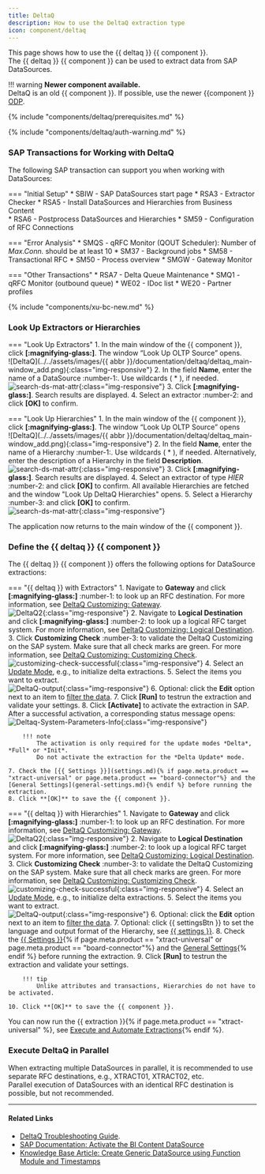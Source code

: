```yaml
---
title: DeltaQ
description: How to use the DeltaQ extraction type
icon: component/deltaq
---
```


This page shows how to use the {{ deltaq }} {{ component }}.<br>
The {{ deltaq }} {{ component }} can be used to extract data from SAP DataSources. 

!!! warning
	**Newer component available.**<br>
	DeltaQ is an old {{ component }}. If possible, use the newer {{component }} [ODP](../odp/index.md).


{% include "components/deltaq/prerequisites.md" %}

{% include "components/deltaq/auth-warning.md" %}


### SAP Transactions for Working with DeltaQ

The following SAP transaction can support you when working with DataSources:

=== "Initial Setup"
	* SBIW - SAP DataSources start page
	* RSA3 - Extractor Checker 
	* RSA5 - Install DataSources and Hierarchies from Business Content  
	* RSA6 - Postprocess DataSources and Hierarchies 
	* SM59 - Configuration of RFC Connections 

=== "Error Analysis"
	* SMQS - qRFC Monitor (QOUT Scheduler): Number of *Max.Conn.* should be at least 10
	* SM37 - Background jobs
	* SM58 - Transactional RFC
	* SM50 - Process overview
	* SMGW - Gateway Monitor

=== "Other Transactions"
	* RSA7 - Delta Queue Maintenance
	* SMQ1 - qRFC Monitor (outbound queue)
	* WE02 - IDoc list
	* WE20 - Partner profiles


{% include "components/xu-bc-new.md"  %}


### Look Up Extractors or Hierarchies


=== "Look Up Extractors"
	1. In the main window of the {{ component }}, click **[:magnifying-glass:]**. The window “Look Up OLTP Source” opens.<br>
	![DeltaQ](../../assets/images/{{ abbr }}/documentation/deltaq/deltaq_main-window_add.png){:class="img-responsive"}
	2. In the field **Name**, enter the name of a DataSource :number-1:. Use wildcards ( * ), if needed.<br>
	![search-ds-mat-attr](../../assets/images/documentation/components/deltaq/deltaq_look-up.png){:class="img-responsive"}
	3. Click **[:magnifying-glass:]**. Search results are displayed.
	4. Select an extractor :number-2: and click **[OK]** to confirm.

=== "Look Up Hierarchies"
	1. In the main window of the {{ component }}, click **[:magnifying-glass:]**. The window “Look Up OLTP Source” opens<br>
	![DeltaQ](../../assets/images/{{ abbr }}/documentation/deltaq/deltaq_main-window_add.png){:class="img-responsive"}
	2. In the field **Name**, enter the name of a Hierarchy :number-1:. Use wildcards ( * ), if needed.
	Alternatively, enter the description of a Hierarchy in the field **Description**. <br>
	![search-ds-mat-attr](../../assets/images/documentation/components/deltaq/deltaq_look-up-hierarchies1.png){:class="img-responsive"}
	3. Click **[:magnifying-glass:]**.  Search results are displayed.
	4. Select an extractor of type *HIER* :number-2: and click **[OK]** to confirm. All available Hierarchies are fetched and the window "Look Up DeltaQ Hierarchies" opens.
	5. Select a Hierarchy :number-3: and click **[OK]** to confirm. <br>
	![search-ds-mat-attr](../../assets/images/documentation/components/deltaq/deltaq_look-up-hierarchies.png){:class="img-responsive"}


The application now returns to the main window of the {{ component }}.

### Define the {{ deltaq }} {{ component }}

The {{ deltaq }} {{ component }} offers the following options for DataSource extractions:

=== "{{ deltaq }} with Extractors"
	1. Navigate to **Gateway** and click **[:magnifying-glass:]** :number-1: to look up an RFC destination. 
	For more information, see [DeltaQ Customizing: Gateway](deltaq-customization.md/#gateway).<br>
	![DeltaQ2](../../assets/images/documentation/components/deltaq/DeltaQ2.png){:class="img-responsive"}
	2. Navigate to **Logical Destination** and click **[:magnifying-glass:]** :number-2: to look up a logical RFC target system. 
	For more information, see [DeltaQ Customizing: Logical Destination](deltaq-customization.md/#logical-destination).
	3. Click **Customizing Check** :number-3: to validate the DeltaQ Customizing on the SAP system.
	Make sure that all check marks are green. For more information, see [DeltaQ Customizing: Customizing Check](deltaq-customization.md/#customizing-check).<br>
	![customizing-check-successful](../../assets/images/documentation/components/deltaq/customizing-check-successfull.png){:class="img-responsive"}
	4. Select an [Update Mode](update-mode.md), e.g., to initialize delta extractions.
	5. Select the items you want to extract.<br>
	![DeltaQ-output](../../assets/images/documentation/components/deltaq/DeltaQ-output.png){:class="img-responsive"}
	6. Optional: click the **Edit** option next to an item to [filter the data](selections.md).
	7. Click **[Run]** to testrun the extraction and validate your settings.
	8. Click **[Activate]** to activate the extraction in SAP. After a successful activation, a corresponding status message opens:<br>
	![Deltaq-System-Parameters-Info](../../assets/images/documentation/components/deltaq/Deltaq-System-Parameters-Info.png){:class="img-responsive"}
			
		!!! note
			The activation is only required for the update modes *Delta*, *Full* or *Init*.
			Do not activate the extraction for the *Delta Update* mode. 
			
	7. Check the [{{ Settings }}](settings.md){% if page.meta.product == "xtract-universal" or page.meta.product == "board-connector"%} and the [General Settings](general-settings.md){% endif %} before running the extraction.
	8. Click **[OK]** to save the {{ component }}.

=== "{{ deltaq }} with Hierarchies"
	1. Navigate to **Gateway** and click **[:magnifying-glass:]** :number-1: to look up an RFC destination. 
	For more information, see [DeltaQ Customizing: Gateway](deltaq-customization.md/#gateway).<br>
	![DeltaQ2](../../assets/images/documentation/components/deltaq/DeltaQ2.png){:class="img-responsive"}
	2. Navigate to **Logical Destination** and click **[:magnifying-glass:]** :number-2: to look up a logical RFC target system. 
	For more information, see [DeltaQ Customizing: Logical Destination](deltaq-customization.md/#logical-destination).
	3. Click **Customizing Check** :number-3: to validate the DeltaQ Customizing on the SAP system.
	Make sure that all check marks are green. For more information, see [DeltaQ Customizing: Customizing Check](deltaq-customization.md/#customizing-check).<br>
	![customizing-check-successful](../../assets/images/documentation/components/deltaq/customizing-check-successfull.png){:class="img-responsive"}
	4. Select an [Update Mode](update-mode.md), e.g., to initialize delta extractions.
	5. Select the items you want to extract.<br>
	![DeltaQ-output](../../assets/images/documentation/components/deltaq/DeltaQ-output.png){:class="img-responsive"}
	6. Optional: click the **Edit** option next to an item to [filter the data](selections.md).
	7. Optional: click {{ settingsBtn }} to set the language and output format of the Hierarchy, see [{{ settings }}](settings.md). 
	8. Check the [{{ Settings }}](settings.md){% if page.meta.product == "xtract-universal" or page.meta.product == "board-connector"%} and the [General Settings](general-settings.md){% endif %} before running the extraction.
	9. Click **[Run]** to testrun the extraction and validate your settings.
	
		!!! tip
			Unlike attributes and transactions, Hierarchies do not have to be activated.
		
	10. Click **[OK]** to save the {{ component }}.


You can now run the {{ extraction }}{% if page.meta.product == "xtract-universal" %}, see [Execute and Automate Extractions](../execute-and-automate/index.md){% endif %}.

### Execute DeltaQ in Parallel

When extracting multiple DataSources in parallel, it is recommended to use separate RFC destinations, e.g., XTRACT01, XTRACT02, etc.<br>
Parallel execution of DataSources with an identical RFC destination is possible, but not recommended.


*****
#### Related Links
- [DeltaQ Troubleshooting Guide](https://support.theobald-software.com/helpdesk/KB/View/14424-deltaq-troubleshooting-guide). 
- [SAP Documentation: Activate the BI Content DataSource](https://help.sap.com/saphelp_scm70/helpdata/ru/d8/8f5738f988d439e10000009b38f842/content.htm?no_cache=true)
- [Knowledge Base Article: Create Generic DataSource using Function Module and Timestamps](../../knowledge-base/create-generic-datasource-using-function-module-and-timestamps.md)
